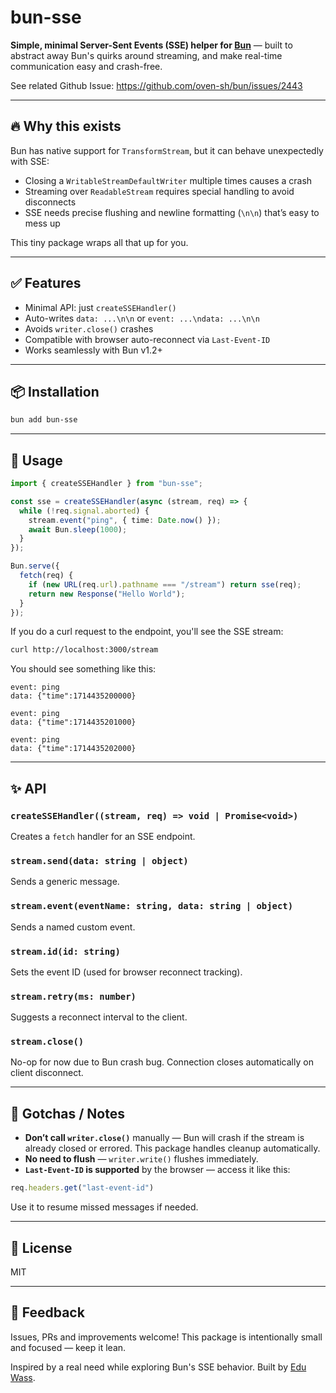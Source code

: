 # bun-sse

**Simple, minimal Server-Sent Events (SSE) helper for [Bun](https://bun.sh/)** — built to abstract away Bun's quirks around streaming, and make real-time communication easy and crash-free.

See related Github Issue: https://github.com/oven-sh/bun/issues/2443

---

## 🔥 Why this exists

Bun has native support for `TransformStream`, but it can behave unexpectedly with SSE:

- Closing a `WritableStreamDefaultWriter` multiple times causes a crash
- Streaming over `ReadableStream` requires special handling to avoid disconnects
- SSE needs precise flushing and newline formatting (`\n\n`) that’s easy to mess up

This tiny package wraps all that up for you.

---

## ✅ Features

- Minimal API: just `createSSEHandler()`
- Auto-writes `data: ...\n\n` or `event: ...\ndata: ...\n\n`
- Avoids `writer.close()` crashes
- Compatible with browser auto-reconnect via `Last-Event-ID`
- Works seamlessly with Bun v1.2+

---

## 📦 Installation

```bash
bun add bun-sse
```

---

## 🧱 Usage

```ts
import { createSSEHandler } from "bun-sse";

const sse = createSSEHandler(async (stream, req) => {
  while (!req.signal.aborted) {
    stream.event("ping", { time: Date.now() });
    await Bun.sleep(1000);
  }
});

Bun.serve({
  fetch(req) {
    if (new URL(req.url).pathname === "/stream") return sse(req);
    return new Response("Hello World");
  }
});
```

If you do a curl request to the endpoint, you'll see the SSE stream:

```bash
curl http://localhost:3000/stream
```

You should see something like this:

```
event: ping
data: {"time":1714435200000}

event: ping
data: {"time":1714435201000}

event: ping
data: {"time":1714435202000}
```

---

## ✨ API

### `createSSEHandler((stream, req) => void | Promise<void>)`
Creates a `fetch` handler for an SSE endpoint.

### `stream.send(data: string | object)`
Sends a generic message.

### `stream.event(eventName: string, data: string | object)`
Sends a named custom event.

### `stream.id(id: string)`
Sets the event ID (used for browser reconnect tracking).

### `stream.retry(ms: number)`
Suggests a reconnect interval to the client.

### `stream.close()`
No-op for now due to Bun crash bug. Connection closes automatically on client disconnect.

---

## 🧠 Gotchas / Notes

- **Don’t call `writer.close()`** manually — Bun will crash if the stream is already closed or errored. This package handles cleanup automatically.
- **No need to flush** — `writer.write()` flushes immediately.
- **`Last-Event-ID` is supported** by the browser — access it like this:

```ts
req.headers.get("last-event-id")
```

Use it to resume missed messages if needed.

---

## 📄 License
MIT

---

## 💬 Feedback
Issues, PRs and improvements welcome! This package is intentionally small and focused — keep it lean.

Inspired by a real need while exploring Bun's SSE behavior. Built by [Edu Wass](https://github.com/eduwass).
